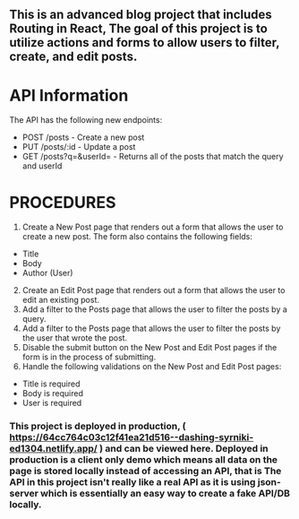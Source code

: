 ## This is an advanced blog project that includes Routing in React, The goal of this project is to utilize actions and forms to allow users to filter, create, and edit posts.

# API Information
The API has the following new endpoints:

- POST /posts - Create a new post
- PUT /posts/:id - Update a post
- GET /posts?q=<query>&userId=<userId> - Returns all of the posts that match the query and userId

# PROCEDURES 
1. Create a New Post page that renders out a form that allows the user to create a new post. The form also contains the following fields:
- Title
- Body
- Author (User)
2. Create an Edit Post page that renders out a form that allows the user to edit an existing post.
3. Add a filter to the Posts page that allows the user to filter the posts by a query.
4. Add a filter to the Posts page that allows the user to filter the posts by the user that wrote the post.
5. Disable the submit button on the New Post and Edit Post pages if the form is in the process of submitting.
6. Handle the following validations on the New Post and Edit Post pages:
- Title is required
- Body is required
- User is required

### This project is deployed in production, ( https://64cc764c03c12f41ea21d516--dashing-syrniki-ed1304.netlify.app/ ) and can be viewed here. Deployed in production is a client only demo which means all data on the page is stored locally instead of accessing an API, that is The API in this project isn't really like a real API as it is using json-server which is essentially an easy way to create a fake API/DB locally.